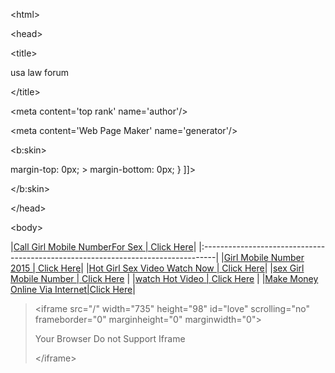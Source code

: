

&lt;html&gt;




&lt;head&gt;




&lt;title&gt;

usa law forum

&lt;/title&gt;





&lt;meta content='top rank' name='author'/&gt;




&lt;meta content='Web Page Maker' name='generator'/&gt;




&lt;b:skin&gt;

<![CDATA[


/**----------Text Styles----------**/
.ws6 {font-size: 8px;}
.ws7 {font-size: 9.3px;}
.ws8 {font-size: 11px;}
.ws9 {font-size: 12px;}
.ws10 {font-size: 13px;}
.ws11 {font-size: 15px;}
.ws12 {font-size: 16px;}
.ws14 {font-size: 19px;}
.ws16 {font-size: 21px;}
.ws18 {font-size: 24px;}
.ws20 {font-size: 27px;}
.ws22 {font-size: 29px;}
.ws24 {font-size: 32px;}
.ws26 {font-size: 35px;}
.ws28 {font-size: 37px;}
.ws36 {font-size: 48px;}
.ws48 {font-size: 64px;}
.ws72 {font-size: 96px;}
.wpmd {font-size: 13px;font-family: Arial,Helvetica,Sans-Serif;font-style: normal;font-weight: normal;}
/**----------Para Styles----------**/
DIV,UL,OL /**Left**/
{
> margin-top: 0px;
> margin-bottom: 0px;
}
]]>

&lt;/b:skin&gt;





&lt;/head&gt;




&lt;body&gt;


|<a href='http://www.kromasti.com/'>Call Girl Mobile NumberFor Sex | Click Here</a>|
|:---------------------------------------------------------------------------------|
|<a href='http://www.girlmobilenumber.com/'>Girl Mobile Number 2015 | Click Here</a>|
|<a href='http://www.pakhotnews.com/'>Hot Girl Sex Video Watch Now | Click Here</a>|
|<a href='http://www.top22.org/'>sex Girl Mobile Number | Click Here</a>           |
|<a href='http://www.watchmoviesonlinehd.net/'>watch Hot Video | Click Here</a>    |
|<a href='http://www.888tricks.com/make-money-online-via-internet/'>Make Money Online Via Internet|Click Here</a>|
<div></tbody></table>

<blockquote>

&lt;iframe src="/" width="735" height="98" id="love" scrolling="no" frameborder="0" marginheight="0" marginwidth="0"&gt;

Your Browser Do not Support Iframe

&lt;/iframe&gt;


> </div></blockquote>
















<br>
<br>
</body><br>
<br>
<br>
<br>
<br>
</html><br>
<br>
